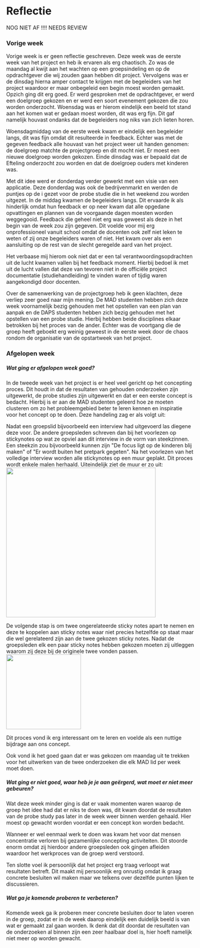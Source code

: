 Reflectie
==========

NOG NIET AF !!!! NEEDS REVIEW
 

### Vorige week
Vorige week is er geen reflectie geschreven. Deze week was de eerste week van het project en heb ik ervaren als erg chaotisch. Zo was de maandag al kwijt aan het wachten op een groepsindeling en op de opdrachtgever die wij zouden gaan hebben dit project. Vervolgens was er de dinsdag hierna amper contact te krijgen met de begeleiders van het project waardoor er maar onbegeleid een begin moest worden gemaakt. Opzich ging dit erg goed. Er werd gesproken met de opdrachtgever, er werd een doelgroep gekozen en er werd een soort evenement gekozen die zou worden onderzocht. Woensdag was er hierom eindelijk een beeld tot stand aan het komen wat er gedaan moest worden, dit was erg fijn. Dit gaf namelijk houvast ondanks dat de begeleiders nog niks van zich lieten horen.

Woensdagmiddag van de eerste week kwam er eindelijk een begeleider langs, dit was fijn omdat dit resulteerde in feedback. Echter was met de gegeven feedback alle houvast van het project weer uit handen genomen: de doelgroep matchte de projectgroep en dit mocht niet. Er moest een nieuwe doelgroep worden gekozen. Einde dinsdag was er bepaald dat de Efteling onderzocht zou worden en dat de doelgroep ouders met kinderen was.

Met dit idee werd er donderdag verder gewerkt met een visie van een applicatie. Deze donderdag was ook de bedrijvenmarkt en werden de puntjes op de i gezet voor de probe studie die in het weekend zou worden uitgezet. In de middag kwamen de begeleiders langs. Dit ervaarde ik als hinderlijk omdat hun feedback er op neer kwam dat alle opgedane opvattingen en plannen van de voorgaande dagen moesten worden weggegooid. Feedback die geheel niet erg was geweest als deze in het begin van de week zou zijn gegeven. Dit voelde voor mij erg onprofessioneel vanuit school omdat de docenten ook zelf niet leken te weten of zij onze begeleiders waren of niet. Het kwam over als een aansluiting op de rest van de slecht geregelde aard van het project.

Het verbaase mij hierom ook niet dat er een tal verantwoordingsopdrachten uit de lucht kwamen vallen bij het feedback moment. Hierbij bedoel ik met uit de lucht vallen dat deze van tevoren niet in de officiële project documentatie (studiehandleiding) te vinden waren of tijdig waren aangekondigd door docenten. 

Over de samenwerking van de projectgroep heb ik geen klachten, deze verliep zeer goed naar mijn mening. De MAD studenten hebben zich deze week voornamelijk bezig gehouden met het opstellen van een plan van aanpak en de DAPS studenten hebben zich bezig gehouden met het opstellen van een probe studie. Hierbij hebben beide disciplines elkaar betrokken bij het proces van de ander. Echter was de voortgang die de groep heeft geboekt erg weinig geweest in de eerste week door de chaos rondom de organisatie van de opstartweek van het project.

### Afgelopen week

#####  Wat ging er afgelopen week goed?
In de tweede week van het project is er heel veel gericht op het concepting proces. Dit houdt in dat de resultaten van gehouden onderzoeken zijn uitgewerkt, de probe studies zijn uitgewerkt en dat er een eerste concept is bedacht. Hierbij is er aan de MAD studenten geleerd hoe ze moeten clusteren om zo het probleemgebied beter te leren kennen en inspiratie voor het concept op te doen. 
Deze handeling zag er als volgt uit:

Nadat een groepslid bijvoorbeeld een interview had uitgevoerd las diegene deze voor. De andere groepsleden schreven dan bij het voorlezen op stickynotes op wat ze opviel aan dit interview in de vorm van steekzinnen. Een steekzin zou bijvoorbeeld kunnen zijn "De focus ligt op de kinderen blij maken" of "Er wordt buiten het pretpark gegeten". Na het voorlezen van het volledige interview worden alle stickynotes op een muur geplakt. Dit proces wordt enkele malen herhaald. Uiteindelijk ziet de muur er zo uit:
<br><img src="https://i.imgur.com/UorSO9y.jpg" width="400" height="400"><br>

De volgende stap is om twee ongerelateerde sticky notes apart te nemen en deze te koppelen aan sticky notes waar niet precies hetzelfde op staat maar die wel gerelateerd zijn aan de twee gekozen sticky notes. Nadat de groepsleden elk een paar sticky notes hebben gekozen moeten zij uitleggen waarom zij deze bij de originele twee vonden passen. 
<br><img src="https://i.imgur.com/008Txlo.jpg" width="200" height="200"><br>

Dit proces vond ik erg interessant om te leren en voelde als een nuttige bijdrage aan ons concept. 

Ook vond ik het goed gaan dat er was gekozen om maandag uit te trekken voor het uitwerken van de twee onderzoeken die elk MAD lid per week moet doen.

#####  Wat ging er niet goed, waar heb je je aan geërgerd, wat moet er niet meer gebeuren?
Wat deze week minder ging is dat er vaak momenten waren waarop de groep het idee had dat er niks te doen was, dit kwam doordat de resultaten van de probe study pas later in de week weer binnen werden gehaald. Hier moest op gewacht worden voordat er een concept kon worden bedacht. 

Wanneer er wel eenmaal werk te doen was kwam het voor dat mensen concentratie verloren bij gezamenlijke concepting activiteiten. Dit stoorde enorm omdat zij hierdoor andere groepsleden ook gingen afleiden waardoor het werkproces van de groep werd verstoord.

Ten slotte voel ik persoonlijk dat het project erg traag verloopt wat resultaten betreft. Dit maakt mij persoonlijk erg onrustig omdat ik graag concrete besluiten wil maken maar we telkens over dezelfde punten lijken te discussieren. 
 
##### Wat ga je komende proberen te verbeteren?
Komende week ga ik proberen meer concrete besluiten door te laten voeren in de groep, zodat er in de week daarop eindelijk een duidelijk beeld is van wat er gemaakt zal gaan worden. Ik denk dat dit doordat de resultaten van de onderzoeken al binnen zijn een zeer haalbaar doel is, hier hoeft namelijk niet meer op worden gewacht. 
